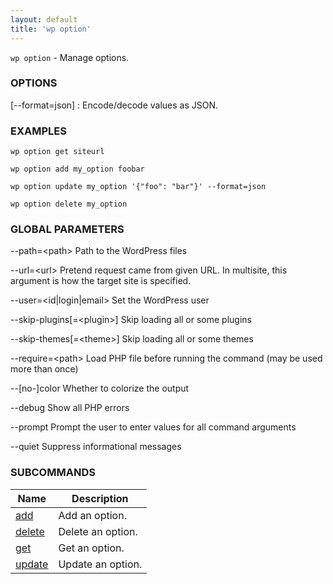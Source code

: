 ```yaml
---
layout: default
title: 'wp option'
---
```


`wp option` - Manage options.

### OPTIONS

[\--format=json]
: Encode/decode values as JSON.

### EXAMPLES

    wp option get siteurl

    wp option add my_option foobar

    wp option update my_option '{"foo": "bar"}' --format=json

    wp option delete my_option

### GLOBAL PARAMETERS

  --path=&lt;path&gt;
      Path to the WordPress files

  --url=&lt;url&gt;
      Pretend request came from given URL. In multisite, this argument is how the target site is specified.

  --user=&lt;id|login|email&gt;
      Set the WordPress user

  --skip-plugins[=&lt;plugin&gt;]
      Skip loading all or some plugins

  --skip-themes[=&lt;theme&gt;]
      Skip loading all or some themes

  --require=&lt;path&gt;
      Load PHP file before running the command (may be used more than once)

  --[no-]color
      Whether to colorize the output

  --debug
      Show all PHP errors

  --prompt
      Prompt the user to enter values for all command arguments

  --quiet
      Suppress informational messages



### SUBCOMMANDS

<table>
	<thead>
	<tr>
		<th>Name</th>
		<th>Description</th>
	</tr>
	</thead>
	<tbody>
		<tr>
			<td><a href="/commands/option/add/">add</a></td>
			<td>Add an option.</td>
		</tr>
		<tr>
			<td><a href="/commands/option/delete/">delete</a></td>
			<td>Delete an option.</td>
		</tr>
		<tr>
			<td><a href="/commands/option/get/">get</a></td>
			<td>Get an option.</td>
		</tr>
		<tr>
			<td><a href="/commands/option/update/">update</a></td>
			<td>Update an option.</td>
		</tr>
	</tbody>
</table>
